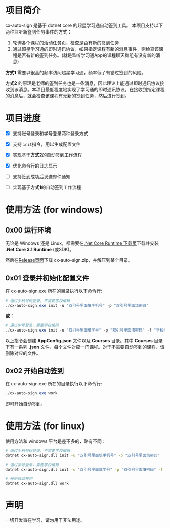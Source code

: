 # 项目简介

cx-auto-sign 是基于 dotnet core 的超星学习通自动签到工具。
本项目支持以下两种监听新签到任务事件的方式：

1. 轮询各个课程的活动任务页，检查是否有新的签到任务
2. 通过超星学习通的即时通讯协议，如果指定课程有新的消息事件，则检查该课程是否有新的签到任务。(就是监听学习通App的课程聊天群组有没有新的消息)

**方式1** 需要以很高的频率访问超星学习通，频率低了有错过签到的风险。

**方式2** 的原理是老师的签到任务也是一条消息，因此理论上能通过即时通讯协议接收到该消息。本项目最低程度地实现了学习通的即时通讯协议。在接收到指定课程的消息后，就会检查该课程有无新的签到任务，然后进行签到。

# 项目进度

- [x] 支持账号登录和学号登录两种登录方式
- [x] 支持 `init`指令，用以生成配置文件
- [x] 实现基于**方式2**的自动签到工作流程
- [x] 优化命令行的日志显示
- [ ] 支持签到成功后发送邮件通知
- [ ] 实现基于**方式1**的自动签到工作流程


# 使用方法 (for windows)

## 0x00 运行环境

无论是 Windows 还是 Linux，都需要在[.Net Core Runtime 下载页](https://dotnet.microsoft.com/download/dotnet-core/current/runtime)下载并安装 **.Net Core 3.1 Runtime** (或SDK)。

然后在[Release页面](https://github.com/cyanray/cx-auto-sign/releases)下载 cx-auto-sign.zip，并解压到某个目录。

## 0x01 登录并初始化配置文件

在 cx-auto-sign.exe 所在的目录执行以下命令行:

```powershell
# 通过手机号码登录，不需要学校编码
./cx-auto-sign.exe init -u "双引号里面填手机号" -p "双引号里面填密码" 
```

**或：**

```powershell
# 通过学号登录，需要学校编码
./cx-auto-sign.exe init -u "双引号里面填学号" -p "双引号里面填密码" -f "学校编码"
```

以上指令会创建 **AppConfig.json** 文件以及 **Courses** 目录。其中 **Courses** 目录下有一系列 **.json** 文件，每个文件对应一门课程。对于不需要自动签到的课程，请删除对应的文件。

## 0x02 开始自动签到

在 cx-auto-sign.exe 所在的目录执行以下命令行:

```powershell
./cx-auto-sign.exe work
```

即可开始自动签到。

# 使用方法 (for linux)

使用方法和 windows 平台是差不多的，略有不同：

```bash
# 通过手机号码登录，不需要学校编码
dotnet cx-auto-sign.dll init -u "双引号里面填手机号" -p "双引号里面填密码" 

# 通过学号登录，需要学校编码
dotnet cx-auto-sign.dll init -u "双引号里面填学号" -p "双引号里面填密码" -f "学校编码"

# 开始自动签到
dotnet cx-auto-sign.dll work
```


# 声明

一切开发旨在学习，请勿用于非法用途。
